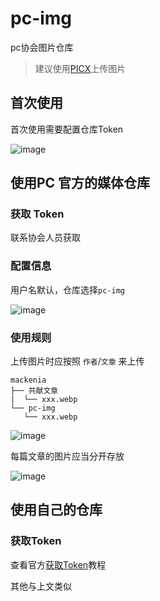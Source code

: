 # pc-img

pc协会图片仓库

> 建议使用[PICX](https://picx.xpoet.cn/)上传图片

## 首次使用

首次使用需要配置仓库Token

![image](https://cdn.staticaly.com/gh/CQNU-PC/pc-img@master/mackenia/pc-img/image.3ge26uvtbgg0.webp)

## 使用PC 官方的媒体仓库

### 获取 Token

联系协会人员获取

### 配置信息

用户名默认，仓库选择`pc-img`

![image](https://cdn.staticaly.com/gh/CQNU-PC/pc-img@master/mackenia/pc-img/image.6m8fet5hdlw0.webp)

### 使用规则

上传图片时应按照 `作者`/`文章` 来上传

```
mackenia
├── 共献文章
|  └── xxx.webp
└── pc-img
   └── xxx.webp
```

![image](https://cdn.staticaly.com/gh/CQNU-PC/pc-img@master/mackenia/pc-img/image.4vzvo29vqf80.webp)

每篇文章的图片应当分开存放

![image](https://cdn.staticaly.com/gh/CQNU-PC/pc-img@master/mackenia/pc-img/image.7etrqy5q40o0.webp)

## 使用自己的仓库

### 获取Token

查看官方[获取Token](https://docs.github.com/en/authentication/keeping-your-account-and-data-secure/creating-a-personal-access-token)教程

其他与上文类似
